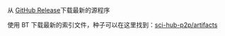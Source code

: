从 [GitHub Release](https://github.com/sci-hub-p2p/sci-hub-p2p/releases)下载最新的源程序

使用 BT 下载最新的索引文件，种子可以在这里找到：[sci-hub-p2p/artifacts](https://github.com/sci-hub-p2p/artifacts/releases/tag/0)

